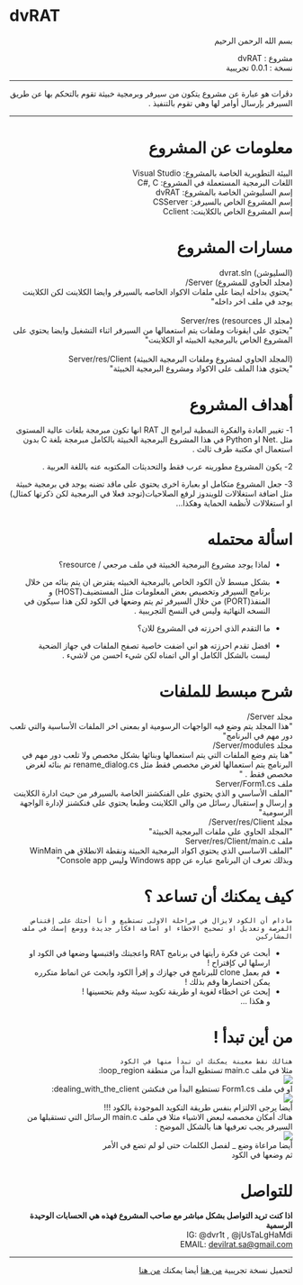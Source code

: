 # dvRAT
<div dir="rtl">


بسم الله الرحمن الرحيم

مشروع : dvRAT\
نسخة : 0.0.1 تجريبية

----------------------------------------------------------------------------------------------------------------------------------------------------------------

دڤرات هو عبارة عن مشروع يتكون من سيرفر وبرمجية خبيثة تقوم بالتحكم بها عن طريق السيرفر بإرسال أوامر لها وهي تقوم بالتنفيذ .

----------------------------------------------------------------------------------------------------------------------------------------------------------------

# معلومات عن المشروع

البيئة التطويرية الخاصة بالمشروع: Visual Studio
\
اللغات البرمجية المستعملة في المشروع: C#, C
\
إسم السليوشن الخاصة بالمشروع: dvRAT
\
إسم المشروع الخاص بالسيرفر: CSServer
\
إسم المشروع الخاص بالكلاينت: Cclient



# مسارات المشروع

(السليوشن) dvrat.sln 
\
(مجلد الحاوي للمشروع) Server/ 
\
"يحتوي بداخله ايضا على ملفات الاكواد الخاصه بالسيرفر وايضا الكلاينت لكن الكلاينت يوجد في ملف اخر داخله"
\
\
(مجلد ال resources) Server/res 
\
"يحتوي على ايقونات وملفات يتم استعمالها من السيرفر اثناء التشغيل وايضا يحتوي على المشروع الخاص بالبرمجية الخبيثه او الكلاينت"
\
\
(المجلد الحاوي لمشروع وملفات البرمجية الخبيثة) Server/res/Client 
\
"يحتوي هذا الملف على الاكواد ومشروع البرمجية الخبيثة"


# أهداف المشروع

1- تغيير العادة والفكرة النمطية لبرامج ال RAT انها تكون مبرمجة بلغات عالية المستوى مثل .Net او Python في هذا المشروع البرمجية الخبيثة بالكامل مبرمجة بلغة C بدون استعمال اي مكتبة طرف ثالث .

2- يكون المشروع مطورينه عرب فقط والتحديثات المكتوبه عنه باللغة العربية .
  
3- جعل المشروع متكامل او بعبارة اخرى يحتوي على ماقد تضنه يوجد في برمجية خبيثة مثل اضافة استغلالات للويندوز لرفع الصلاحيات(توجد فعلا في البرمجية لكن ذكرتها كمثال) او استغلالات لأنظمة الحماية وهكذا...


# اسألة محتمله

- لماذا يوجد مشروع البرمجية الخبيثة في ملف مرجعي / resource؟

- بشكل مبسط لأن الكود الخاص بالبرمجية الخبيثه يفترض ان يتم بنائه من خلال برنامج السيرفر وتخصيص بعض المعلومات مثل المستضيف(HOST) و المنفذ(PORT) من خلال السيرفر ثم يتم وضعها في الكود لكن هذا سيكون في النسخه النهائية وليس في النسخ التجريبية .

- ما التقدم الذي احرزته في المشروع للان؟

- افضل تقدم احرزته هو اني اضفت خاصية تصفح الملفات في جهاز الضحية ليست بالشكل الكامل او الي اتمناه لكن شيء احسن من لاشيء .


# شرح مبسط للملفات

مجلد Server/\
"هذا المجلد يتم وضع فيه الواجهات الرسومية او بمعنى اخر الملفات الأساسية والتي تلعب دور مهم في البرنامج"\
مجلد Server/modules/\
"هنا يتم وضع الملفات التي يتم استعمالها وبنائها بشكل مخصص ولا تلعب دور مهم في البرنامج يتم استعمالها لغرض مخصص فقط مثل rename_dialog.cs تم بنائه لغرض مخصص فقط . "\
ملف Server/Form1.cs\
"الملف الأساسي و الذي يحتوي على الفنكشنز الخاصة بالسيرفر من حيث ادارة الكلاينت و إرسال و إستقبال رسائل من والى الكلاينت وطبعا يحتوي على فنكشنز لإدارة الواجهة الرسومية" \
مجلد Server/res/Client/ \
"المجلد الحاوي على ملفات البرمجية الخبيثة"\
ملف Server/res/Client/main.c\
"الملف الاساسي الذي يحتوي اكواد البرمجية الخبيثة ونقطة الانطلاق هي WinMain وبذلك تعرف ان البرنامج عباره عن Windows app وليس Console app"

# كيف يمكنك أن تساعد ؟

`مادام أن الكود لايزال في مراحلة الاولى تستطيع و أنا أحثك على إقتناص الفرصة وتعديل او تصحيح الاخطاء او اضافة افكار جديدة ووضع إسمك في ملف المشاركين`
- أبحث عن فكرة رأيتها في برنامج RAT واعجبتك واقتبسها وضعها في الكود او ارسلها لي كإقتراح !
- قم بعمل clone للبرنامج في جهازك و إقرأ الكود وابحث عن انماط متكرره يمكن اختصارها وقم بذلك !
- إبحث عن اخطاء لغوية او طريقة تكويد سيئة وقم بتحسينها !\
و هكذا ...
  
# من أين تبدأ !
`هنالك نقط معينة يمكنك ان تبدأ منها في الكود`\
مثلا في ملف main.c تستطيع البدأ من منطقة loop_region:\
![](https://i.ibb.co/Pz675Cj/hzt-Xp-E50u-A.png)\
او في ملف Form1.cs تستطيع البدأ من فنكشن dealing_with_the_client:\
![](https://i.ibb.co/Pj0cpBN/WCt-Yr-Io-Nbp.png)\
أيضا يرجى الالتزام بنفس طريقة التكويد الموجودة بالكود !!!\
هناك أمكان مخصصه لبعض الاشياء مثلا في ملف main.c الرسائل التي تستقبلها من السيرفر يجب تعرفيها هنا بالشكل الموضح :\
![](https://g.top4top.io/p_2387x3duu1.png)\
أيضا مراعاة وضع _ لفصل الكلمات حتى لو لم تضع في الأمر\
ثم وضعها في الكود
# للتواصل
**اذا كنت تريد التواصل بشكل مباشر مع صاحب المشروع فهذه هي الحسابات الوحيدة الرسمية**\
IG: @dvr1t , @jUsTaLgHaMdi\
EMAIL: devilrat.sa@gmail.com
  
----------------------------------------------------------------------------------------------------------------------------------------------------------------
 لتحميل نسخة تجريبية
<a href="http://cdn.justalghamdi.xyz/dvRAT_v0.1_demo.zip" target="_blank">من هنا</a>
أيضا يمكنك <a href="https://github.com/justalghamdi/dvRAT/releases/tag/v0.0.1-pre-alpha" target="_blank">من هنا</a>

</div>
